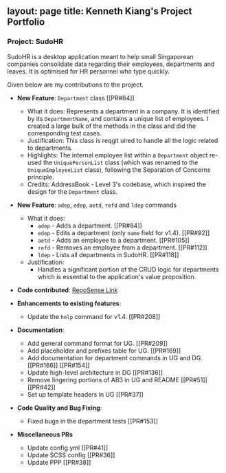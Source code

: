 layout: page
title: Kenneth Kiang's Project Portfolio
---

### Project: SudoHR

SudoHR is a desktop application meant to help small Singaporean companies consolidate
data regarding their employees, departments and leaves. It is optimised for HR personnel
who type quickly.

Given below are my contributions to the project.

* **New Feature**: `Department` class [[PR#84]]
  * What it does: Represents a department in a company. It is identified by its `DepartmentName`,
  and contains a unique list of employees. I created a large bulk of the methods in the class and
  did the corresponding test cases.
  * Justification: This class is reqgit uired to handle all the logic related to departments.
  * Highlights: The internal employee list within a `Department` object re-used the
  `UniquePersonList` class (which was renamed to the `UniqueEmployeeList` class), following the
  Separation of Concerns principle.
  * Credits: AddressBook - Level 3's codebase, which inspired the design for the `Department` class.

* **New Feature**: `adep`, `edep`, `aetd`, `refd` and `ldep` commands
  * What it does: 
    * `adep` - Adds a department. [[PR#84]]
    * `edep` - Edits a department (only `name` field for v1.4). [[PR#92]]
    * `aetd` - Adds an employee to a department. [[PR#105]]
    * `refd` - Removes an employee from a department. [[PR#112]]
    * `ldep` - Lists all departments in SudoHR. [[PR#118]]
  * Justification:
    * Handles a significant portion of the CRUD logic for departments which is essential to the application's
    value proposition.

* **Code contributed**: [RepoSense Link](https://nus-cs2103-ay2223s2.github.io/tp-dashboard/?search=&sort=groupTitle&sortWithin=title&timeframe=commit&mergegroup=&groupSelect=groupByRepos&breakdown=true&checkedFileTypes=docs~functional-code~test-code~other&since=2023-02-17&tabOpen=true&tabType=authorship&tabAuthor=kennethk-1201&tabRepo=AY2223S2-CS2103T-T17-2%2Ftp%5Bmaster%5D&authorshipIsMergeGroup=false&authorshipFileTypes=docs~functional-code~test-code~other&authorshipIsBinaryFileTypeChecked=false&authorshipIsIgnoredFilesChecked=false)

* **Enhancements to existing features**:
  * Update the `help` command for v1.4. [[PR#208]]

* **Documentation**:
  * Add general command format for UG. [[PR#209]]
  * Add placeholder and prefixes table for UG. [[PR#169]]
  * Add documentation for department commands in UG and DG. [[PR#166]] [[PR#154]]
  * Update high-level architecture in DG [[PR#136]]
  * Remove lingering portions of AB3 in UG and README [[PR#51]] [[PR#42]]
  * Set up template headers in UG [[PR#37]]

* **Code Quality and Bug Fixing**: 
  * Fixed bugs in the department tests [[PR#153]]

* **Miscellaneous PRs**
  * Update config.yml [[PR#41]]
  * Update SCSS config [[PR#36]]
  * Update PPP [[PR#38]]
